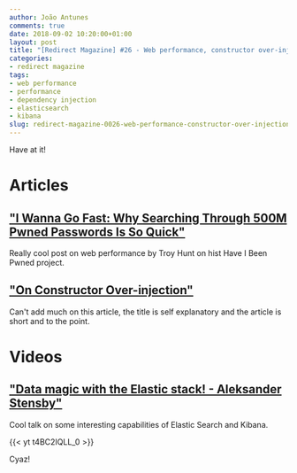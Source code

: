 ```yaml
---
author: João Antunes
comments: true
date: 2018-09-02 10:20:00+01:00
layout: post
title: "[Redirect Magazine] #26 - Web performance, constructor over-injection and the Elastic stack"
categories:
- redirect magazine
tags:
- web performance
- performance
- dependency injection
- elasticsearch
- kibana
slug: redirect-magazine-0026-web-performance-constructor-over-injection-elastic
---
```


Have at it!

# Articles
## ["I Wanna Go Fast: Why Searching Through 500M Pwned Passwords Is So Quick"](https://www.troyhunt.com/i-wanna-go-fast-why-searching-through-500m-pwned-passwords-is-so-quick/)
Really cool post on web performance by Troy Hunt on hist Have I Been Pwned project.
<br/>
## ["On Constructor Over-injection"](http://blog.ploeh.dk/2018/08/27/on-constructor-over-injection/)
Can't add much on this article, the title is self explanatory and the article is short and to the point.
<br/>
# Videos
## ["Data magic with the Elastic stack! - Aleksander Stensby"](https://youtu.be/t4BC2IQLL_0)
Cool talk on some interesting capabilities of Elastic Search and Kibana.

{{< yt t4BC2IQLL_0 >}}
<br/>


Cyaz!